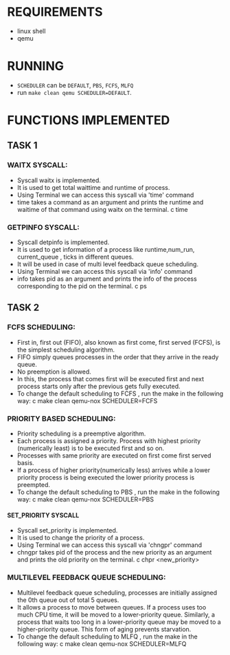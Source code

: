 # REQUIREMENTS

+ linux shell
+ qemu


# RUNNING

+ `SCHEDULER` can be `DEFAULT`, `PBS`, `FCFS`, `MLFQ`
+ run `make clean qemu SCHEDULER=DEFAULT`.


# FUNCTIONS IMPLEMENTED

## TASK 1

### WAITX SYSCALL:
+ Syscall waitx is implemented. 
+ It is used to get total waittime and runtime of process.
+ Using Terminal we can access this syscall via 'time' command
+ time takes a command as an argument and prints the runtime and waitime of that command using waitx on the terminal.
c
						time <command>


### GETPINFO SYSCALL:
+ Syscall detpinfo is implemented. 
+ It is used to get information of a process like runtime,num_run, current_queue , ticks in different queues.
+ It will be used in case of multi level feedback queue scheduling.
+ Using Terminal we can access this syscall via 'info' command
+ info takes pid as an argument and prints the info of the process corresponding to the pid  on the terminal.
c
						ps <pid>


## TASK 2

### FCFS SCHEDULING:
+ First in, first out (FIFO), also known as first come, first served (FCFS), is the simplest scheduling algorithm. 
+ FIFO simply queues processes in the order that they arrive in the ready queue.
+ No preemption is allowed.
+ In this, the process that comes first will be executed first and next process starts only after the previous gets fully executed.
+ To change the default scheduling to FCFS , run the make in the following way:
c
				make clean qemu-nox SCHEDULER=FCFS


### PRIORITY BASED SCHEDULING:
+ Priority scheduling is a preemptive algorithm.
+ Each process is assigned a priority. Process with highest priority (numerically least) is to be executed first and so on.
+ Processes with same priority are executed on first come first served basis.
+ If a process of higher priority(numerically less) arrives while a lower priority process is being executed the lower priority process is preempted.
+ To change the default scheduling to PBS , run the make in the following way: 
c
				make clean qemu-nox SCHEDULER=PBS


#### SET_PRIORITY SYSCALL
+ Syscall set_priority is implemented. 
+ It is used to change the priority of a process.
+ Using Terminal we can access this syscall via 'chngpr' command
+ chngpr takes pid of the process and the new priority  as an argument and prints the old priority on the terminal.
c
				chpr <pid> <new_priority>


### MULTILEVEL FEEDBACK QUEUE SCHEDULING:
+ Multilevel feedback queue scheduling, processes are initially assigned the 0th queue out of total 5 queues.
+ It allows a process to move between queues. If a process uses too much CPU time, it will be moved to a lower-priority queue. Similarly, a process that waits too long in a lower-priority queue may be moved to a higher-priority queue. This form of aging prevents starvation.
+ To change the default scheduling to MLFQ , run the make in the following way:
c
			make clean qemu-nox SCHEDULER=MLFQ